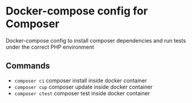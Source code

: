 # Docker-compose config for Composer

Docker-compose config to install composer dependencies and run tests under the correct PHP environment

## Commands

- `composer ci` composer install inside docker container
- `composer cup` composer update inside docker container
- `composer ctest` composer test inside docker container
